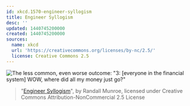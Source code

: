 ```yaml
---
id: xkcd.1570-engineer-syllogism
title: Engineer Syllogism
desc: ''
updated: 1440745200000
created: 1440745200000
sources:
  name: xkcd
  url: 'https://creativecommons.org/licenses/by-nc/2.5/'
  license: Creative Commons 2.5
---
```

![The less common, even worse outcome: "3: \[everyone in the financial system\] WOW, where did all my money just go?"](https://imgs.xkcd.com/comics/engineer_syllogism.png)
> "[Engineer Syllogism](https://xkcd.com/1570/)", by Randall Munroe, licensed under Creative Commons Attribution-NonCommercial 2.5 License

